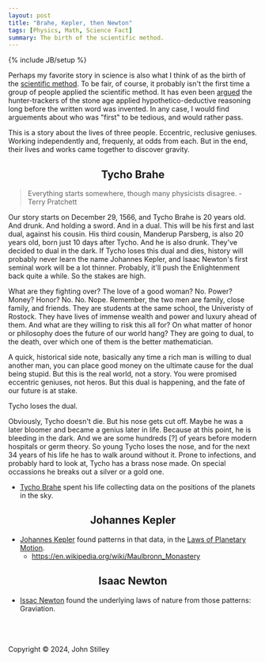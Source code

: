```yaml
---
layout: post
title: "Brahe, Kepler, then Newton"
tags: [Physics, Math, Science Fact]
summary: The birth of the scientific method.
---
```

{% include JB/setup %}

Perhaps my favorite story in science is also what I think of as the birth of the [scientific method](https://en.wikipedia.org/wiki/Scientific_method). To be fair, of course, it probably isn't the first time a group of people applied the scientific method. It has even been [argued](https://www.goodreads.com/book/show/6896998-the-art-of-tracking) the hunter-trackers of the stone age applied hypothetico-deductive reasoning long before the written word was invented. In any case, I would find arguements about who was "first" to be tedious, and would rather pass.

This is a story about the lives of three people. Eccentric, reclusive geniuses. Working independently and, frequenly, at odds from each. But in the end, their lives and works came together to discover gravity.

<h2 style="text-align: center;">Tycho Brahe</h2>

> Everything starts somewhere, though many physicists disagree.
>                                  -Terry Pratchett

Our story starts on December 29, 1566, and Tycho Brahe is 20 years old. And drunk. And holding a sword. And in a dual. This will be his first and last dual, against his cousin. His third cousin, Manderup Parsberg, is also 20 years old, born just 10 days after Tycho. And he is also drunk. They've decided to dual in the dark. If Tycho loses this dual and dies, history will probably never learn the name Johannes Kepler, and Isaac Newton's first seminal work will be a lot thinner. Probably, it'll push the Enlightenment back quite a while. So the stakes are high.

What are they fighting over? The love of a good woman? No. Power? Money? Honor? No. No. Nope. Remember, the two men are family, close family, and friends. They are students at the same school, the Univeristy of Rostock. They have lives of immense wealth and power and luxury ahead of them. And what are they willing to risk this all for? On what matter of honor or philosophy does the future of our world hang? They are going to dual, to the death, over which one of them is the better mathematician.

A quick, historical side note, basically any time a rich man is willing to dual another man, you can place good money on the ultimate cause for the dual being stupid. But this is the real world, not a story. You were promised eccentric geniuses, not heros. But this dual is happening, and the fate of our future is at stake.

Tycho loses the dual.

Obviously, Tycho doesn't die. But his nose gets cut off. Maybe he was a later bloomer and became a genius later in life. Because at this point, he is bleeding in the dark. And we are some hundreds [?] of years before modern hospitals or germ theory. So young Tycho loses the nose, and for the next 34 years of his life he has to walk around without it. Prone to infections, and probably hard to look at, Tycho has a brass nose made. On special occassions he breaks out a silver or a gold one.

* [Tycho Brahe](https://en.wikipedia.org/wiki/Tycho_Brahe) spent his life collecting data on the positions of the planets in the sky.


<h2 style="text-align: center;">Johannes Kepler</h2>

* [Johannes Kepler](https://en.wikipedia.org/wiki/Johannes_Kepler) found patterns in that data, in the [Laws of Planetary Motion](https://en.wikipedia.org/wiki/Kepler%27s_laws_of_planetary_motion).
    * https://en.wikipedia.org/wiki/Maulbronn_Monastery


<h2 style="text-align: center;">Isaac Newton</h2>

* [Issac Newton](https://en.wikipedia.org/wiki/Isaac_Newton) found the underlying laws of nature from those patterns: Graviation.


<br/><br/><br/>
Copyright © 2024, John Stilley
